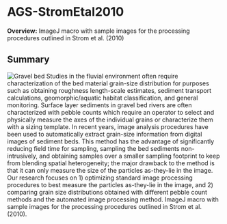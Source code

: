 # AGS-StromEtal2010
**Overview:** ImageJ macro with sample images for the processing procedures outlined in Strom et al. (2010)

## Summary

![Gravel bed](http://www.strom.cee.vt.edu/wp-content/uploads/2015/02/GravelTexas-1-1024x768.jpg)
Studies in the fluvial environment often require characterization of the bed material grain-size distribution for purposes such as obtaining roughness length-scale estimates, sediment transport calculations, geomorphic/aquatic habitat classification, and general monitoring. Surface layer sediments in gravel bed rivers are often characterized with pebble counts which require an operator to select and physically measure the axes of the individual grains or characterize them with a sizing template. In recent years, image analysis procedures have been used to automatically extract grain-size information from digital images of sediment beds. This method has the advantage of significantly reducing field time for sampling, sampling the bed sediments non-intrusively, and obtaining samples over a smaller sampling footprint to keep from blending spatial heterogeneity; the major drawback to the method is that it can only measure the size of the particles as-they-lie in the image. Our research focuses on 1) optimizing standard image processing procedures to best measure the particles as-they-lie in the image, and 2) comparing grain size distributions obtained with different pebble count methods and the automated image processing method. ImageJ macro with sample images for the processing procedures outlined in Strom et al. (2010). 
